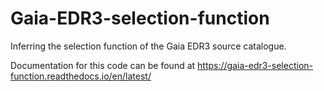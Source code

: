 # Gaia-EDR3-selection-function
Inferring the selection function of the Gaia EDR3 source catalogue.

Documentation for this code can be found at https://gaia-edr3-selection-function.readthedocs.io/en/latest/
